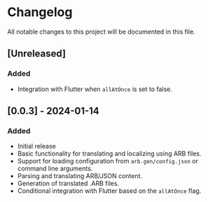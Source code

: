# Changelog

All notable changes to this project will be documented in this file.

## [Unreleased]

### Added

- Integration with Flutter when `allAtOnce` is set to false.

## [0.0.3] - 2024-01-14

### Added

- Initial release
- Basic functionality for translating and localizing using ARB files.
- Support for loading configuration from `arb.gen/config.json` or command line arguments.
- Parsing and translating ARB/JSON content.
- Generation of translated .ARB files.
- Conditional integration with Flutter based on the `allAtOnce` flag.
<!-- 
# Changelog
All notable changes to this project will be documented in this file.

## [Unreleased]
### Added

- Integration with Flutter when `allAtOnce` is set to false.

## [0.0.3] - 2024-01-14

### Added

- Initial release
- Basic functionality for translating and localizing using ARB files.
- Support for loading configuration from `arb.gen/config.json` or command line arguments.
- Parsing and translating ARB/JSON content.
- Generation of translated .ARB files.
- Conditional integration with Flutter based on the `allAtOnce` flag.
 -->
